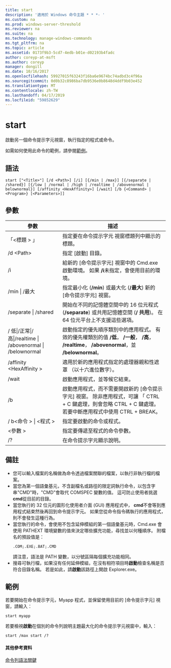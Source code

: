 ```yaml
---
title: start
description: '適用於 Windows 命令主題 * * *- '
ms.custom: na
ms.prod: windows-server-threshold
ms.reviewer: na
ms.suite: na
ms.technology: manage-windows-commands
ms.tgt_pltfrm: na
ms.topic: article
ms.assetid: 0173f9b3-5cd7-4edb-b01e-d02193b4fadc
author: coreyp-at-msft
ms.author: coreyp
manager: dongill
ms.date: 10/16/2017
ms.openlocfilehash: 59927015f63243f16ba6e9674bc74adbd3c4f96a
ms.sourcegitcommit: 0d0b32c8986ba7db9536e0b8648d4ddf9b03e452
ms.translationtype: MT
ms.contentlocale: zh-TW
ms.lasthandoff: 04/17/2019
ms.locfileid: "59852629"
---
```

# <a name="start"></a>start



啟動另一個命令提示字元視窗，執行指定的程式或命令。

如需如何使用此命令的範例，請參閱[範例](#BKMK_examples)。

## <a name="syntax"></a>語法

```
start ["<Title>"] [/d <Path>] [/i] [{/min | /max}] [{/separate | /shared}] [{/low | /normal | /high | /realtime | /abovenormal | belownormal}] [/affinity <HexAffinity>] [/wait] [/b {<Command> | <Program>} [<Parameters>]]
```

## <a name="parameters"></a>參數

|參數|描述|
|---------|-----------|
|「\<標題 > 」|指定要在命令提示字元 視窗標題列中顯示的標題。|
|/d \<Path>|指定 [啟動] 目錄。|
|/i|給新的 [命令提示字元] 視窗中的 Cmd.exe 啟動環境。 如果 **/i**未指定，會使用目前的環境。|
|/min  \| /最大|指定最小化 (**/min**) 或最大化 (**/最大**) 新的 [命令提示字元] 視窗。|
|/separate \| /shared|開始在不同的記憶體空間中的 16 位元程式 (**/separate**) 或共用記憶體空間 (**/ 共用**)。 在 64 位元平台上不支援這些選項。|
|/ 低\|/正常\|/高\|/realtime \| /abovenormal \| /belownormal|啟動指定的優先順序類別中的應用程式。 有效的優先權類別的值 **/低**， **/一般**， **/高**， **/realtime**， **/abovenormal**，並 **/belownormal**。|
|/affinity \<HexAffinity >|適用於新的應用程式指定的處理器親和性遮罩 （以十六進位數字）。|
|/wait|啟動應用程式，並等候它結束。|
|/b|啟動應用程式，而不需要開啟新的 [命令提示字元] 視窗。 除非應用程式，可讓 「 CTRL + C 鍵處理，則會忽略 CTRL + C 鍵處理。 若要中斷應用程式中使用 CTRL + BREAK。|
|/ b\<命令 > \| \<程式 >|指定要啟動的命令或程式。|
|\<參數 >|指定要傳遞至程式的命令參數。|
|/?|在命令提示字元顯示說明。|

## <a name="remarks"></a>備註

-   您可以輸入檔案的名稱做為命令透過檔案關聯的檔案，以執行非執行檔的檔案。
-   當您為第一個語彙基元，不含副檔名或路徑的限定詞執行命令，以包含字串"CMD"時，"CMD"會取代 COMSPEC 變數的值。 這可防止使用者挑選**cmd**從目前的目錄。
-   當您執行的 32 位元的圖形化使用者介面 (GUI) 應用程式中， **cmd**不會等到應用程式結束然後再回到命令提示字元。 如果您從命令指令碼執行的應用程式，則不會發生這種行為。
-   當您執行的命令，會使用不包含延伸模組的第一個語彙基元時，Cmd.exe 會使用 PATHEXT 環境變數的值來決定哪些擴充功能，尋找並以何種順序。 附檔名的預設值是：  
    ```
    .COM;.EXE;.BAT;.CMD 
    ```  
    請注意，語法是 PATH 變數，以分號區隔每個擴充功能相同。
-   搜尋可執行檔，如果沒有任何延伸模組，在沒有相符項目時**啟動**檢查名稱是否符合目錄名稱。 若是如此，請**啟動**該路徑上開啟 Explorer.exe。

## <a name="BKMK_examples"></a>範例

若要開始在命令提示字元，Myapp 程式，並保留使用目前的 [命令提示字元] 視窗，請輸入：
```
start myapp 
```
若要檢視**啟動**在個別的命令列說明主題最大化的命令提示字元視窗中，輸入：
```
start /max start /?
```

#### <a name="additional-references"></a>其他參考資料

[命令列語法關鍵](command-line-syntax-key.md)
